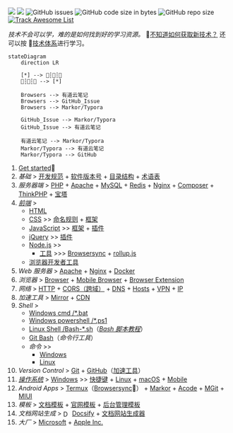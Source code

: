 <br/>

![](https://flat.badgen.net/github/last-commit/vc-awesome/docs-learning?icon=github&color=blue)
![](https://flat.badgen.net/github/commits/vc-awesome/docs-learning?icon=github)
![GitHub issues](https://img.shields.io/github/issues/vc-awesome/docs-learning?logo=github&style=flat-square&color=lightgrey)
![GitHub code size in bytes](https://img.shields.io/github/languages/code-size/vc-awesome/docs-learning?logo=github&style=social)
![GitHub repo size](https://img.shields.io/github/repo-size/vc-awesome/docs-learning?logo=github&style=social)
<span class="animate__animated animate__pulse animate__infinite" style="display: inline-block">[![Track Awesome List](https://www.trackawesomelist.com/badge.svg)](tools/github.md#awesome-lists)</span>


<div class="flash-messages">
  <div class="flash">
    <i>技术不会可以学，难的是如何找到好的学习资源。</i>
    👏<a href="/index-theme-vue.html#/home/book">不知道如何获取新技术？</a> 还可以按 📖<a href="/index-theme-vue.html#/tech-stack/README">技术体系</a>进行学习。
  </div>
</div>

```mermaid
stateDiagram
    direction LR
    
    [*] --> 🛫┆🥳┆🛬
    🛫┆🥳┆🛬 --> [*]    
    
    Browsers --> 有道云笔记
    Browsers --> GitHub_Issue
    Browsers --> Markor/Typora
    
    GitHub_Issue --> Markor/Typora
    GitHub_Issue --> 有道云笔记

    有道云笔记 --> Markor/Typora
    Markor/Typora --> 有道云笔记
    Markor/Typora --> GitHub
```


1. [Get started](home/get-started.md)🔻
2. _基础_ > [开发规范](home/README.md#开发规范) + [软件版本号](home/语义版本号.md) + [目录结构](home/toc.md) + [术语表](home/README.md#术语表)
3. *服务器端* > [PHP](back-end/php/README.md) + [Apache](back-end/apache.md) + [MySQL](database/mysql/README.md) + [Redis](database/redis/README.md) + [Nginx](back-end/nginx.md) + [Composer](back-end/composer/README.md) + [ThinkPHP](back-end/thinkphp/README.md) + [宝塔](tools/bt.md)
4. _[前端](front-end/README.md)_ > 
    - [HTML](front-end/html/README.md)
    - [CSS](front-end/css/README.md) >> [命名规则](front-end/css/css-命名规则.md) + [框架](开发框架/README.md#css-框架)
    - [JavaScript](front-end/javascript/README.md) >> [框架](开发框架/README.md#javascript-框架) + [插件](开发框架/javascript-plugins.md)
    - [jQuery](front-end/jquery.md) >> [插件](开发框架/README.md#jQueryjs)
    - [Node.js](front-end/node.js/README.md) >> 
        - [工具](front-end/node.js/nodejs-modules.md) >>> [Browsersync](front-end/node.js/README.md#browser-sync) + [rollup.js](front-end/node.js/nodejs-modules#rollupjs)
    - [浏览器开发者工具](tools/browser.md#开发者工具)
5. _Web 服务器_ > [Apache](back-end/apache.md) + [Nginx](back-end/nginx.md) + [Docker](back-end/docker.md)
6. _浏览器_ > [Browser](tools/browser.md) + [Mobile Browser](os/mobile/browser.md) + [Browser Extension](tools/browser-extensions.md)
7. _网络_ > [HTTP](essential/http.md) + [CORS（跨域）](essential/http.md#跨域) + [DNS](essential/dns.md) + [Hosts](tools/hosts.md) + [VPN](tools/vpn.md) + [IP](essential/README.md#ip)
8. _加速工具_ > [Mirror](home/README.md#镜像站) + [CDN](front-end/README.md#cdn-⚡)
9. _Shell_ >
    - [Windows cmd /*.bat](os/windows/README.md#windows-bat-脚本)
    - [Windows powershell /*.ps1](os/windows/README.md#windows-powershell)
    -  [Linux Shell /Bash-*.sh](os/linux/linux-shell.md)（[*Bash 脚本教程*](https://wangdoc.com/bash/)）
    - [Git Bash](https://git-scm.com/book/en/v2/Appendix-A:-Git-in-Other-Environments-Git-in-Bash)（*命令行工具*）
    - _命令_ >>
        - [Windows](os/windows/windows-cli.md)
        - [Linux](os/linux/linux%20指令.md)
10. _Version Control_ > [Git](tools/git.md) + [GitHub](tools/github.md)（[加速工具](tools/github.md#工具-1)）
11. _[操作系统](os/README.md)_ > [Windows](os/windows/README.md) >> [快捷键](os/windows/README.md#windows-快捷键-⌨) + [Linux](os/linux/README.md) + [macOS](os/mac/README.md) + [Mobile](os/mobile/README.md)
12. _Android Apps_ > [Termux](os/mobile/app-termux.md)（[Browsersync](os/mobile/app-termux.md#%e5%a6%82%e4%bd%95%e5%ae%89%e8%a3%85-nodejs-%e5%92%8c-browsersync-%ef%bc%9f)👏） + [Markor](os/mobile/README.md#markor) + [Acode](os/mobile/README.md#acode) + [MGit](os/mobile/mgit.md) + [MIUI](os/mobile/mi.md)
13. _模板_ > [文档模板](home/document-template.md) + [官网模板](开发框架/official-website.md) + [后台管理模板](开发框架/后台模板/README.md)
14. _文档网站生成_ > <img src="http://docsify.js.org/_media/favicon.ico" alt="Docsify" valign="middle" width="16" /> [Docsify](tools/docsify.md) + [文档网站生成器](开发框架/README.md#文档网站生成器)
15. _大厂_ > [Microsoft]() + [Apple Inc.]()
